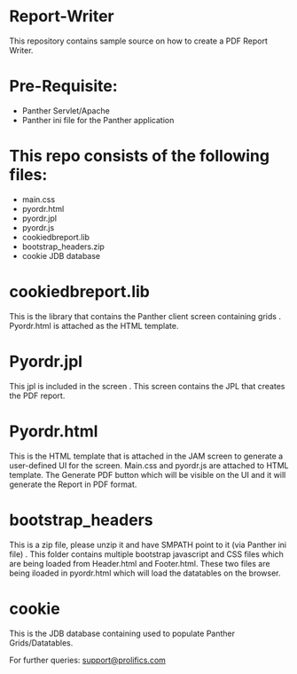 # Report-Writer
This repository contains  sample source on how to create a PDF Report Writer. 

# Pre-Requisite:
  * Panther Servlet/Apache
  * Panther ini file for the Panther application

# This repo consists of the following files:
  * main.css
  * pyordr.html
  * pyordr.jpl
  * pyordr.js
  * cookiedbreport.lib
  * bootstrap_headers.zip
  * cookie JDB database
  
# cookiedbreport.lib
This is the library that contains the Panther client screen  <ADD NAME HERE> containing grids . Pyordr.html  is attached as the HTML template.

# Pyordr.jpl
 This jpl is included in the screen  <ADD NAME HERE>  . This screen contains the JPL  that creates the PDF report.  

# Pyordr.html
This is the HTML template that is attached in the JAM screen to generate a user-defined UI for the screen. Main.css and pyordr.js are attached to HTML template. The Generate PDF button which will be visible on the UI and it will generate the Report in PDF format.

# bootstrap_headers
This is a zip file, please unzip it and  have SMPATH  point to it (via Panther ini file) .  This folder contains multiple bootstrap javascript and CSS files which are being loaded from  Header.html and Footer.html. These two files are being  iloaded in pyordr.html which will load the datatables on the browser.

# cookie
This is the JDB database containing  used to  populate Panther Grids/Datatables.

For further queries: support@prolifics.com
